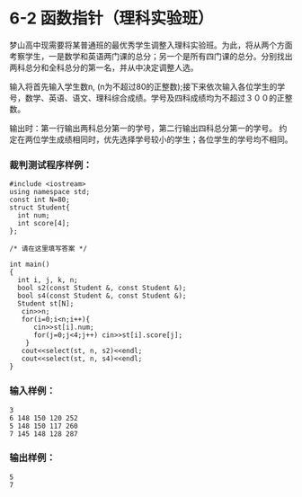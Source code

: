 # 6-2 函数指针（理科实验班）
梦山高中现需要将某普通班的最优秀学生调整入理科实验班。为此，将从两个方面考察学生，一是数学和英语两门课的总分；另一个是所有四门课的总分。分别找出两科总分和全科总分的第一名，并从中决定调整人选。

输入将首先输入学生数n, (n为不超过80的正整数);接下来依次输入各位学生的学号，数学、英语、语文、理科综合成绩。学号及四科成绩均为不超过３００的正整数。

输出时：第一行输出两科总分第一的学号，第二行输出四科总分第一的学号。 约定在两位学生成绩相同时，优先选择学号较小的学生；各位学生的学号均不相同。

### 裁判测试程序样例：

    
    
    #include <iostream>
    using namespace std;
    const int N=80;
    struct Student{
      int num;
      int score[4];
    };
    
    /* 请在这里填写答案 */
    
    int main()
    {
      int i, j, k, n;
      bool s2(const Student &, const Student &);
      bool s4(const Student &, const Student &);
      Student st[N];
       cin>>n;
       for(i=0;i<n;i++){
          cin>>st[i].num;
          for(j=0;j<4;j++) cin>>st[i].score[j];
        }
       cout<<select(st, n, s2)<<endl;
       cout<<select(st, n, s4)<<endl;
    }
    
    
    

### 输入样例：

    
    
    3
    6 148 150 120 252
    5 148 150 117 260
    7 145 148 128 287
    

### 输出样例：

    
    
    5
    7
    


